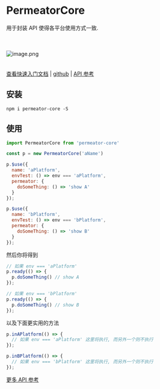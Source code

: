 # PermeatorCore

用于封装 API 使得各平台使用方式一致.<br /><br /><br /><br />![image.png](https://cdn.nlark.com/yuque/0/2019/png/116811/1552478965931-0d8c485a-2687-4257-9ed1-0a6e0d51a9e0.png#align=left&display=inline&height=205&name=image.png&originHeight=410&originWidth=628&size=171194&status=done&width=314)<br /><br /><br />[查看快速入门文档](https://www.yuque.com/bolt/permeator-core/start) | [github](https://github.com/BoltDoggy/permeator-core) | [API 参考](https://boltdoggy.github.io/permeator-core/typedoc/)

<a name="e655a410"></a>
## 安装

```basic
npm i permeator-core -S
```

<a name="ecff77a8"></a>
## 使用

```javascript
import PermeatorCore from 'permeator-core'

const p = new PermeatorCore('aName')

p.$use({
  name: 'aPlatform',
  envTest: () => env === 'aPlatform',
  permeator: {
    doSomeThing: () => 'show A'
  }
});

p.$use({
  name: 'bPlatform',
  envTest: () => env === 'bPlatform',
  permeator: {
    doSomeThing: () => 'show B'
  }
});
```

然后你将得到

```javascript
// 如果 env === 'aPlatform'
p.ready(() => {
  p.doSomeThing() // show A
});

// 如果 env === 'bPlatform'
p.ready(() => {
  p.doSomeThing() // show B
});
```

以及下面更实用的方法

```javascript
p.inAPlatform(() => {
  // 如果 env === 'aPlatform' 这里将执行, 而另外一个则不执行
});

p.inBPlatform(() => {
  // 如果 env === 'bPlatform' 这里将执行, 而另外一个则不执行
});
```

[更多 API 参考](https://boltdoggy.github.io/permeator-core/typedoc/)
